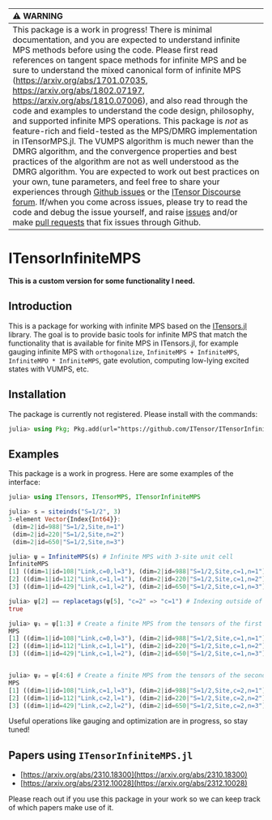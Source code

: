 | :warning: WARNING          |
|:---------------------------|
| This package is a work in progress! There is minimal documentation, and you are expected to understand infinite MPS methods before using the code. Please first read references on tangent space methods for infinite MPS and be sure to understand the mixed canonical form of infinite MPS (https://arxiv.org/abs/1701.07035, https://arxiv.org/abs/1802.07197, https://arxiv.org/abs/1810.07006), and also read through the code and examples to understand the code design, philosophy, and supported infinite MPS operations. This package is *not* as feature-rich and field-tested as the MPS/DMRG implementation in ITensorMPS.jl. The VUMPS algorithm is much newer than the DMRG algorithm, and the convergence properties and best practices of the algorithm are not as well understood as the DMRG algorithm. You are expected to work out best practices on your own, tune parameters, and feel free to share your experiences through [Github issues](https://github.com/ITensor/ITensorInfiniteMPS.jl/issues) or the [ITensor Discourse forum](https://itensor.discourse.group/). If/when you come across issues, please try to read the code and debug the issue yourself, and raise [issues](https://github.com/ITensor/ITensorInfiniteMPS.jl/issues) and/or make [pull requests](https://github.com/ITensor/ITensorInfiniteMPS.jl/pulls) that fix issues through Github. |

# ITensorInfiniteMPS

**This is a custom version for some functionality I need.**

## Introduction
This is a package for working with infinite MPS based on the [ITensors.jl](https://github.com/ITensor/ITensors.jl) library. The goal is to provide basic tools for infinite MPS that match the functionality that is available for finite MPS in ITensors.jl, for example gauging infinite MPS with `orthogonalize`, `InfiniteMPS + InfiniteMPS`, `InfiniteMPO * InfiniteMPS`, gate evolution, computing low-lying excited states with VUMPS, etc.

## Installation

The package is currently not registered. Please install with the commands:
```julia
julia> using Pkg; Pkg.add(url="https://github.com/ITensor/ITensorInfiniteMPS.jl.git")
```

## Examples

This package is a work in progress. Here are some examples of the interface:
```julia
julia> using ITensors, ITensorMPS, ITensorInfiniteMPS

julia> s = siteinds("S=1/2", 3)
3-element Vector{Index{Int64}}:
 (dim=2|id=988|"S=1/2,Site,n=1")
 (dim=2|id=220|"S=1/2,Site,n=2")
 (dim=2|id=650|"S=1/2,Site,n=3")

julia> ψ = InfiniteMPS(s) # Infinite MPS with 3-site unit cell
InfiniteMPS
[1] ((dim=1|id=108|"Link,c=0,l=3"), (dim=2|id=988|"S=1/2,Site,c=1,n=1"), (dim=1|id=112|"Link,c=1,l=1"))
[2] ((dim=1|id=112|"Link,c=1,l=1"), (dim=2|id=220|"S=1/2,Site,c=1,n=2"), (dim=1|id=429|"Link,c=1,l=2"))
[3] ((dim=1|id=429|"Link,c=1,l=2"), (dim=2|id=650|"S=1/2,Site,c=1,n=3"), (dim=1|id=108|"Link,c=1,l=3"))

julia> ψ[2] == replacetags(ψ[5], "c=2" => "c=1") # Indexing outside of the unit cell gets tensors from other unit cells
true

julia> ψ₁ = ψ[1:3] # Create a finite MPS from the tensors of the first unit cell
MPS
[1] ((dim=1|id=108|"Link,c=0,l=3"), (dim=2|id=988|"S=1/2,Site,c=1,n=1"), (dim=1|id=112|"Link,c=1,l=1"))
[2] ((dim=1|id=112|"Link,c=1,l=1"), (dim=2|id=220|"S=1/2,Site,c=1,n=2"), (dim=1|id=429|"Link,c=1,l=2"))
[3] ((dim=1|id=429|"Link,c=1,l=2"), (dim=2|id=650|"S=1/2,Site,c=1,n=3"), (dim=1|id=108|"Link,c=1,l=3"))


julia> ψ₂ = ψ[4:6] # Create a finite MPS from the tensors of the second unit cell
MPS
[1] ((dim=1|id=108|"Link,c=1,l=3"), (dim=2|id=988|"S=1/2,Site,c=2,n=1"), (dim=1|id=112|"Link,c=2,l=1"))
[2] ((dim=1|id=112|"Link,c=2,l=1"), (dim=2|id=220|"S=1/2,Site,c=2,n=2"), (dim=1|id=429|"Link,c=2,l=2"))
[3] ((dim=1|id=429|"Link,c=2,l=2"), (dim=2|id=650|"S=1/2,Site,c=2,n=3"), (dim=1|id=108|"Link,c=2,l=3"))
```
Useful operations like gauging and optimization are in progress, so stay tuned!

## Papers using `ITensorInfiniteMPS.jl`

- [https://arxiv.org/abs/2310.18300](https://arxiv.org/abs/2310.18300)
- [https://arxiv.org/abs/2312.10028](https://arxiv.org/abs/2312.10028)

Please reach out if you use this package in your work so we can keep track of which papers make use of it.
